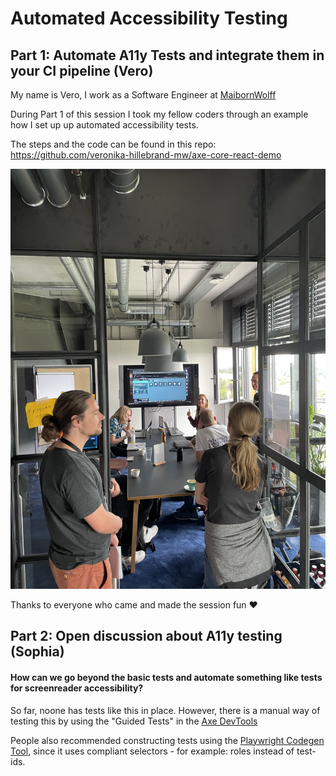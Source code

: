 # Automated Accessibility Testing

## Part 1: Automate A11y Tests and integrate them in your CI pipeline (Vero)

My name is Vero, I work as a Software Engineer at [MaibornWolff](https://www.maibornwolff.de/)


During Part 1 of this session I took my fellow coders through an example how I set up up automated accessibility tests.

The steps and the code can be found in this repo: 
https://github.com/veronika-hillebrand-mw/axe-core-react-demo

![](./session.jpeg)

Thanks to everyone who came and made the session fun ❤️

## Part 2: Open discussion about A11y testing (Sophia)

#### How can we go beyond the basic tests and automate something like tests for screenreader accessibility?
So far, noone has tests like this in place. However, there is a manual way of testing this by using the "Guided Tests" in the [Axe DevTools](https://www.deque.com/axe/devtools/)

People also recommended constructing tests using the [Playwright Codegen Tool](https://playwright.dev/docs/codegen), since it uses compliant selectors - for example: roles instead of test-ids.